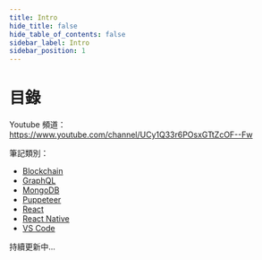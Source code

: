 ```yaml
---
title: Intro
hide_title: false
hide_table_of_contents: false
sidebar_label: Intro
sidebar_position: 1
---
```


# 目錄

Youtube 頻道：
https://www.youtube.com/channel/UCy1Q33r6POsxGTtZcOF--Fw

筆記類別：

- [Blockchain](./category/blockchain)
- [GraphQL](./category/graphql)
- [MongoDB](./category/mongodb)
- [Puppeteer](./category/puppeteer)
- [React](./category/react)
- [React Native](./category/react-native)
- [VS Code](./category/vs-code)

持續更新中...
